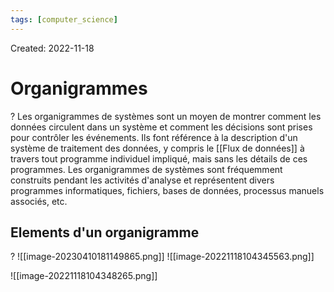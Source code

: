 ```yaml
---
tags: [computer_science] 
---
```

Created: 2022-11-18

# Organigrammes
?
Les organigrammes de systèmes sont un moyen de montrer comment les données circulent dans un système et comment les décisions sont prises pour contrôler les événements.
Ils font référence à la description d'un système de traitement des données, y compris le [[Flux de données]] à travers tout programme individuel impliqué, mais sans les détails de ces programmes.
Les organigrammes de systèmes sont fréquemment construits pendant les activités d'analyse et représentent divers programmes informatiques, fichiers, bases de données, processus manuels associés, etc.
<!--SR:!2024-05-30,317,230-->

## Elements d'un organigramme
?
![[image-20230410181149865.png]]
![[image-20221118104345563.png]]
<!--SR:!2023-10-25,197,230-->

![[image-20221118104348265.png]]


